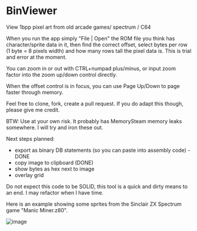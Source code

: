 # BinViewer
View 1bpp pixel art from old arcade games/ spectrum / C64 

When you run the app simply "File | Open" the ROM file you think has character/sprite data in it, then find the correct offset, select bytes per row (1 byte = 8 pixels width) and how many rows tall the pixel data is. This is trial and error at the moment.

You can zoom in or out with CTRL+numpad plus/minus, or input zoom factor into the zoom up/down control directly.

When the offset control is in focus, you can use Page Up/Down to page faster through memory.

Feel free to clone, fork, create a pull request. If you do adapt this though, please give me credit.

BTW: Use at your own risk. It probably has MemorySteam memory leaks somewhere. I will try and iron these out.

Next steps planned: 

* export as binary DB statements (so you can paste into assembly code) - DONE
* copy image to clipboard  (DONE)
* show bytes as hex next to image
* overlay grid 


Do not expect this code to be SOLID, this tool is a quick and dirty means to an end. 
I may refactor when I have time.

Here is an example showing some sprites from the Sinclair ZX Spectrum game "Manic Miner.z80".

![image](https://user-images.githubusercontent.com/34286887/209683347-021036d3-c69c-4d17-917f-4dccfc2ccd27.png)
